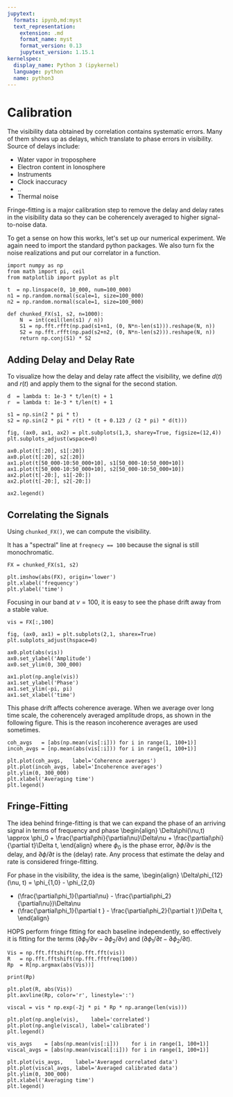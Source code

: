 ```yaml
---
jupytext:
  formats: ipynb,md:myst
  text_representation:
    extension: .md
    format_name: myst
    format_version: 0.13
    jupytext_version: 1.15.1
kernelspec:
  display_name: Python 3 (ipykernel)
  language: python
  name: python3
---
```


# Calibration

The visibility data obtained by correlation contains systematic
errors.
Many of them shows up as delays, which translate to phase errors in
visibility.
Source of delays include:

* Water vapor in troposphere
* Electron content in Ionosphere
* Instruments
* Clock inaccuracy
* ..
* Thermal noise

Fringe-fitting is a major calibration step to remove the delay and
delay rates in the visibility data so they can be coherencely averaged
to higher signal-to-noise data.

To get a sense on how this works, let's set up our numerical
experiment.
We again need to import the standard python packages.
We also turn fix the noise realizations and put our correlator in a
function.

```{code-cell} ipython3
import numpy as np
from math import pi, ceil
from matplotlib import pyplot as plt

t  = np.linspace(0, 10_000, num=100_000)
n1 = np.random.normal(scale=1, size=100_000)
n2 = np.random.normal(scale=1, size=100_000)

def chunked_FX(s1, s2, n=1000):
    N  = int(ceil(len(s1) / n))
    S1 = np.fft.rfft(np.pad(s1+n1, (0, N*n-len(s1))).reshape(N, n))
    S2 = np.fft.rfft(np.pad(s2+n2, (0, N*n-len(s2))).reshape(N, n))
    return np.conj(S1) * S2
```

## Adding Delay and Delay Rate

To visualize how the delay and delay rate affect the visibility, we
define $d(t)$ and $r(t)$ and apply them to the signal for the second
station.

```{code-cell} ipython3
d  = lambda t: 1e-3 * t/len(t) + 1
r  = lambda t: 1e-3 * t/len(t) + 1

s1 = np.sin(2 * pi * t)
s2 = np.sin(2 * pi * r(t) * (t + 0.123 / (2 * pi) * d(t)))

fig, (ax0, ax1, ax2) = plt.subplots(1,3, sharey=True, figsize=(12,4))
plt.subplots_adjust(wspace=0)

ax0.plot(t[:20], s1[:20])
ax0.plot(t[:20], s2[:20])
ax1.plot(t[50_000-10:50_000+10], s1[50_000-10:50_000+10])
ax1.plot(t[50_000-10:50_000+10], s2[50_000-10:50_000+10])
ax2.plot(t[-20:], s1[-20:])
ax2.plot(t[-20:], s2[-20:])

ax2.legend()
```

## Correlating the Signals

Using `chunked_FX()`, we can compute the visibility.

It has a "spectral" line at `freqnecy == 100` because the signal is
still monochromatic.

```{code-cell} ipython3
FX = chunked_FX(s1, s2)

plt.imshow(abs(FX), origin='lower')
plt.xlabel('frequency')
plt.ylabel('time')
```

Focusing in our band at $\nu = 100$, it is easy to see the phase drift
away from a stable value.

```{code-cell} ipython3
vis = FX[:,100]

fig, (ax0, ax1) = plt.subplots(2,1, sharex=True)
plt.subplots_adjust(hspace=0)

ax0.plot(abs(vis))
ax0.set_ylabel('Amplitude')
ax0.set_ylim(0, 300_000)

ax1.plot(np.angle(vis))
ax1.set_ylabel('Phase')
ax1.set_ylim(-pi, pi)
ax1.set_xlabel('time')
```

This phase drift affects coherence average.
When we average over long time scale, the coherencely averaged
amplitude drops, as shown in the following figure.
This is the reason incoherence averages are used sometimes.

```{code-cell} ipython3
coh_avgs   = [abs(np.mean(vis[:i])) for i in range(1, 100+1)]
incoh_avgs = [np.mean(abs(vis[:i])) for i in range(1, 100+1)]

plt.plot(coh_avgs,   label='Coherence averages')
plt.plot(incoh_avgs, label='Incoherence averages')
plt.ylim(0, 300_000)
plt.xlabel('Averaging time')
plt.legend()
```

## Fringe-Fitting

The idea behind fringe-fitting is that we can expand the phase of an
arriving signal in terms of frequency and phase
\begin{align}
  \Delta\phi(\nu,t) \approx \phi_0 + \frac{\partial\phi}{\partial\nu}\Delta\nu + \frac{\partial\phi}{\partial t}\Delta t,
\end{align}
where $\phi_0$ is the phase error,
$\partial\phi/\partial\nu$ is the delay, and
$\partial\phi/\partial t$ is the (delay) rate.
Any process that estimate the delay and rate is considered
fringe-fitting.

For phase in the visibility, the idea is the same,
\begin{align}
  \Delta\phi_{12}(\nu, t)
  = \phi_{1,0} - \phi_{2,0}
  + (\frac{\partial\phi_1}{\partial\nu} - \frac{\partial\phi_2}{\partial\nu})\Delta\nu
  + (\frac{\partial\phi_1}{\partial t } - \frac{\partial\phi_2}{\partial t })\Delta t,
\end{align}

HOPS perform fringe fitting for each baseline independently, so
effectively it is fitting for the terms
$(\partial\phi_1/\partial\nu - \partial\phi_2/\partial\nu)$ and
$(\partial\phi_1/\partial t  - \partial\phi_2/\partial t )$.

```{code-cell} ipython3
Vis = np.fft.fftshift(np.fft.fft(vis))
R   = np.fft.fftshift(np.fft.fftfreq(100))
Rp  = R[np.argmax(abs(Vis))]

print(Rp)

plt.plot(R, abs(Vis))
plt.axvline(Rp, color='r', linestyle=':')
```

```{code-cell} ipython3
viscal = vis * np.exp(-2j * pi * Rp * np.arange(len(vis)))

plt.plot(np.angle(vis),    label='correlated')
plt.plot(np.angle(viscal), label='calibrated')
plt.legend()
```

```{code-cell} ipython3
vis_avgs    = [abs(np.mean(vis[:i]))    for i in range(1, 100+1)]
viscal_avgs = [abs(np.mean(viscal[:i])) for i in range(1, 100+1)]

plt.plot(vis_avgs,    label='Averaged correlated data')
plt.plot(viscal_avgs, label='Averaged calibrated data')
plt.ylim(0, 300_000)
plt.xlabel('Averaging time')
plt.legend()
```
